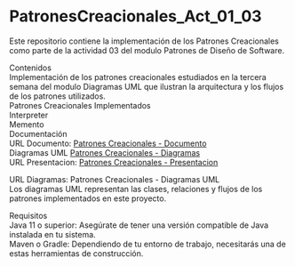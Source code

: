 # PatronesCreacionales_Act_01_03

Este repositorio contiene la implementación de los Patrones Creacionales como parte de la actividad  03 del modulo Patrones  de Diseño de Software.  

Contenidos  
Implementación de los patrones creacionales estudiados en la tercera semana del modulo
Diagramas UML que ilustran la arquitectura y los flujos de los patrones utilizados.  
Patrones Creacionales Implementados  
Interpreter  
Memento  
Documentación  
URL Documento: [Patrones Creacionales - Documento](https://estliveupsedu-my.sharepoint.com/:w:/g/personal/lcabrerab_est_ups_edu_ec/EVxoLsAM9NpLtaAxqBsKun0BIPuFl38R6UJzcGTBAylL5A?e=AgZmGi)  
Diagramas UML  [Patrones Creacionales -  Diagramas](https://lucid.app/lucidchart/3c492842-44ce-4c44-b02f-6c50b8591f81/edit?view_items=C4Ydyz4hO-HC&invitationId=inv_fccfd674-ac97-4723-846c-2bb2b842f44b)  
URL Presentacion: [Patrones Creacionales - Presentacion](https://estliveupsedu-my.sharepoint.com/:p:/g/personal/lcabrerab_est_ups_edu_ec/EdrBySKkz6xBjTzdfVK8CHABMb6f24prBNC3iKufff7usQ?e=4gWW49)

URL Diagramas: Patrones Creacionales - Diagramas UML  
Los diagramas UML representan las clases, relaciones y flujos de los patrones implementados en este proyecto.  
 
Requisitos  
Java 11 o superior: Asegúrate de tener una versión compatible de Java instalada en tu sistema.  
Maven o Gradle: Dependiendo de tu entorno de trabajo, necesitarás una de estas herramientas de construcción.  


